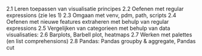2.1 Leren toepassen van visualisatie principes
2.2 Oefenen met regular expressions (zie les 1)
2.3 Omgaan met venv, pdm, path, scripts
2.4 Oefenen met nieuwe features extraheren met behulp van regular expressions
2.5 Vergelijken van categorieen met behulp van data visualisaties:
2.6 Barplots, Barbell plot, heatmaps
2.7 Werken met palettes (en list comprehensions)
2.8 Pandas: Pandas groupby & aggregate, Pandas cut
